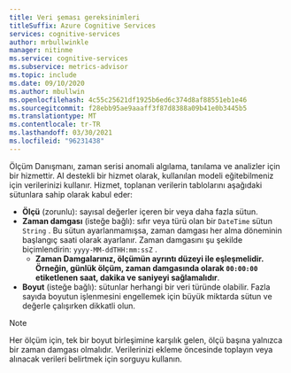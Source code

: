 ```yaml
---
title: Veri şeması gereksinimleri
titleSuffix: Azure Cognitive Services
services: cognitive-services
author: mrbullwinkle
manager: nitinme
ms.service: cognitive-services
ms.subservice: metrics-advisor
ms.topic: include
ms.date: 09/10/2020
ms.author: mbullwin
ms.openlocfilehash: 4c55c25621df1925b6ed6c374d8af88551eb1e46
ms.sourcegitcommit: f28ebb95ae9aaaff3f87d8388a09b41e0b3445b5
ms.translationtype: MT
ms.contentlocale: tr-TR
ms.lasthandoff: 03/30/2021
ms.locfileid: "96231438"
---
```

Ölçüm Danışmanı, zaman serisi anomali algılama, tanılama ve analizler için bir hizmettir. AI destekli bir hizmet olarak, kullanılan modeli eğitebilmeniz için verilerinizi kullanır. Hizmet, toplanan verilerin tablolarını aşağıdaki sütunlara sahip olarak kabul eder:

* **Ölçü** (zorunlu): sayısal değerler içeren bir veya daha fazla sütun.
* **Zaman damgası** (isteğe bağlı): sıfır veya türü olan bir `DateTime` sütun `String` . Bu sütun ayarlanmamışsa, zaman damgası her alma döneminin başlangıç saati olarak ayarlanır. Zaman damgasını şu şekilde biçimlendirin: `yyyy-MM-ddTHH:mm:ssZ` . 
  * **Zaman Damgalarınız, ölçümün ayrıntı düzeyi ile eşleşmelidir. Örneğin, günlük ölçüm, zaman damgasında olarak `00:00:00` etiketlenen saat, dakika ve saniyeyi sağlamalıdır**.
* **Boyut** (isteğe bağlı): sütunlar herhangi bir veri türünde olabilir. Fazla sayıda boyutun işlenmesini engellemek için büyük miktarda sütun ve değerle çalışırken dikkatli olun.

> [!Note]
> Her ölçüm için, tek bir boyut birleşimine karşılık gelen, ölçü başına yalnızca bir zaman damgası olmalıdır. Verilerinizi ekleme öncesinde toplayın veya alınacak verileri belirtmek için sorguyu kullanın.